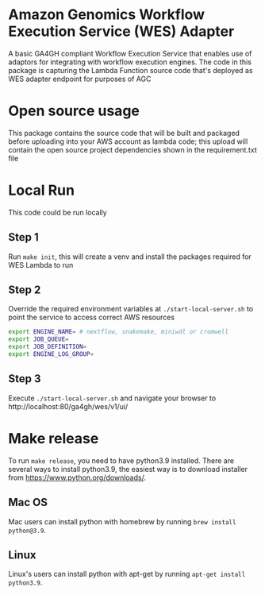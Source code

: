 # Amazon Genomics Workflow Execution Service (WES) Adapter

A basic GA4GH compliant Workflow Execution Service that enables use of adaptors for integrating with workflow execution engines.
The code in this package is capturing the Lambda Function source code that's deployed as WES adapter endpoint for purposes of AGC


# Open source usage
This package contains the source code that will be built and packaged before uploading into your AWS account as lambda code; this upload will contain the open source project dependencies shown in the requirement.txt file

# Local Run

This code could be run locally

## Step 1

Run `make init`, this will create a venv and install the packages required for WES Lambda to run

## Step 2

Override the required environment variables at `./start-local-server.sh` to point the service to access correct AWS resources

```bash
export ENGINE_NAME= # nextflow, snakemake, miniwdl or cromwell
export JOB_QUEUE= 
export JOB_DEFINITION= 
export ENGINE_LOG_GROUP=
```

## Step 3

Execute `./start-local-server.sh` and navigate your browser to http://localhost:80/ga4gh/wes/v1/ui/

# Make release

To run `make release`, you need to have python3.9 installed. 
There are several ways to install python3.9, the easiest way is to download installer from
https://www.python.org/downloads/.

## Mac OS
Mac users can install python with homebrew by running `brew install python@3.9`.

## Linux
Linux's users can install python with apt-get by running `apt-get install python3.9`.
